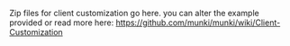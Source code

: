Zip files for client customization go here.
you can alter the example provided or read more here:
https://github.com/munki/munki/wiki/Client-Customization
